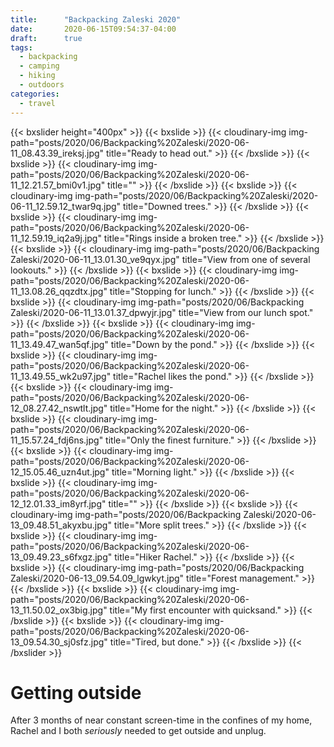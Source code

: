 ```yaml
---
title:      "Backpacking Zaleski 2020"
date:       2020-06-15T09:54:37-04:00
draft:      true
tags:
  - backpacking
  - camping
  - hiking
  - outdoors
categories:
  - travel
---
```


{{< bxslider height="400px" >}}
{{< bxslide >}}
{{< cloudinary-img img-path="posts/2020/06/Backpacking%20Zaleski/2020-06-11_08.43.39_ireksj.jpg" title="Ready to head out." >}}
{{< /bxslide >}}
{{< bxslide >}}
{{< cloudinary-img img-path="posts/2020/06/Backpacking%20Zaleski/2020-06-11_12.21.57_bmi0v1.jpg" title="" >}}
{{< /bxslide >}}
{{< bxslide >}}
{{< cloudinary-img img-path="posts/2020/06/Backpacking%20Zaleski/2020-06-11_12.59.12_twar9q.jpg" title="Downed trees." >}}
{{< /bxslide >}}
{{< bxslide >}}
{{< cloudinary-img img-path="posts/2020/06/Backpacking%20Zaleski/2020-06-11_12.59.19_iq2a9j.jpg" title="Rings inside a broken tree." >}}
{{< /bxslide >}}
{{< bxslide >}}
{{< cloudinary-img img-path="posts/2020/06/Backpacking Zaleski/2020-06-11_13.01.30_ve9qyx.jpg" title="View from one of several lookouts." >}}
{{< /bxslide >}}
{{< bxslide >}}
{{< cloudinary-img img-path="posts/2020/06/Backpacking%20Zaleski/2020-06-11_13.08.26_qqzdtx.jpg" title="Stopping for lunch." >}}
{{< /bxslide >}}
{{< bxslide >}}
{{< cloudinary-img img-path="posts/2020/06/Backpacking Zaleski/2020-06-11_13.01.37_dpwyjr.jpg" title="View from our lunch spot." >}}
{{< /bxslide >}}
{{< bxslide >}}
{{< cloudinary-img img-path="posts/2020/06/Backpacking%20Zaleski/2020-06-11_13.49.47_wan5qf.jpg" title="Down by the pond." >}}
{{< /bxslide >}}
{{< bxslide >}}
{{< cloudinary-img img-path="posts/2020/06/Backpacking%20Zaleski/2020-06-11_13.49.55_wk2u97.jpg" title="Rachel likes the pond." >}}
{{< /bxslide >}}
{{< bxslide >}}
{{< cloudinary-img img-path="posts/2020/06/Backpacking%20Zaleski/2020-06-12_08.27.42_nswtlt.jpg" title="Home for the night." >}}
{{< /bxslide >}}
{{< bxslide >}}
{{< cloudinary-img img-path="posts/2020/06/Backpacking%20Zaleski/2020-06-11_15.57.24_fdj6ns.jpg" title="Only the finest furniture." >}}
{{< /bxslide >}}
{{< bxslide >}}
{{< cloudinary-img img-path="posts/2020/06/Backpacking%20Zaleski/2020-06-12_15.05.46_uzn4ut.jpg" title="Morning light." >}}
{{< /bxslide >}}
{{< bxslide >}}
{{< cloudinary-img img-path="posts/2020/06/Backpacking%20Zaleski/2020-06-12_12.01.33_im8yrf.jpg" title="" >}}
{{< /bxslide >}}
{{< bxslide >}}
{{< cloudinary-img img-path="posts/2020/06/Backpacking Zaleski/2020-06-13_09.48.51_akyxbu.jpg" title="More split trees." >}}
{{< /bxslide >}}
{{< bxslide >}}
{{< cloudinary-img img-path="posts/2020/06/Backpacking%20Zaleski/2020-06-13_09.49.23_s6fxgz.jpg" title="Hiker Rachel." >}}
{{< /bxslide >}}
{{< bxslide >}}
{{< cloudinary-img img-path="posts/2020/06/Backpacking Zaleski/2020-06-13_09.54.09_lgwkyt.jpg" title="Forest management." >}}
{{< /bxslide >}}
{{< bxslide >}}
{{< cloudinary-img img-path="posts/2020/06/Backpacking%20Zaleski/2020-06-13_11.50.02_ox3big.jpg" title="My first encounter with quicksand." >}}
{{< /bxslide >}}
{{< bxslide >}}
{{< cloudinary-img img-path="posts/2020/06/Backpacking%20Zaleski/2020-06-13_09.54.30_sj0sfz.jpg" title="Tired, but done." >}}
{{< /bxslide >}}
{{< /bxslider >}}

# Getting outside
After 3 months of near constant screen-time in the confines of my home, Rachel and I both *seriously* needed to get outside and unplug.
